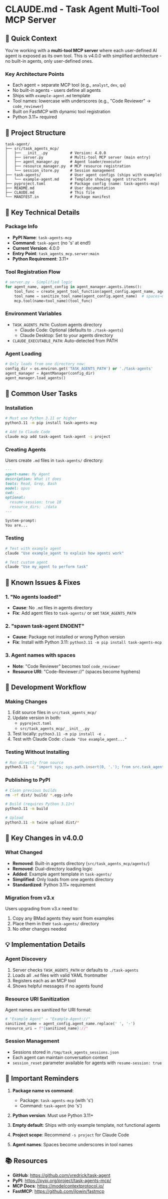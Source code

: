 # CLAUDE.md - Task Agent Multi-Tool MCP Server

## 🎯 Quick Context

You're working with a **multi-tool MCP server** where each user-defined AI agent is exposed as its own tool. This is v4.0.0 with simplified architecture - no built-in agents, only user-defined ones.

### Key Architecture Points
- Each agent = separate MCP tool (e.g., `analyst`, `dev`, `qa`)
- No built-in agents - users define all agents
- Ships with `example-agent.md` template
- Tool names: lowercase with underscores (e.g., "Code Reviewer" → `code_reviewer`)
- Built on FastMCP with dynamic tool registration
- Python 3.11+ required

## 📁 Project Structure

```
task-agent/
├── src/task_agents_mcp/
│   ├── __init__.py          # Version: 4.0.0
│   ├── server.py            # Multi-tool MCP server (main entry)
│   ├── agent_manager.py     # Agent loader/executor
│   ├── resource_manager.py  # MCP resource registration
│   └── session_store.py     # Session management
├── task-agents/             # User agent configs (ships with example)
│   └── example-agent.md     # Template showing agent structure
├── pyproject.toml           # Package config (name: task-agents-mcp)
├── README.md                # User documentation
├── CLAUDE.md                # This file
└── MANIFEST.in              # Package manifest
```

## 🔧 Key Technical Details

### Package Info
- **PyPI Name**: `task-agents-mcp`
- **Command**: `task-agent` (no 's' at end!)
- **Current Version**: 4.0.0
- **Entry Point**: `task_agents_mcp.server:main`
- **Python Requirement**: 3.11+

### Tool Registration Flow
```python
# server.py - Simplified logic
for agent_name, agent_config in agent_manager.agents.items():
    tool_func = create_agent_tool_function(agent_config.agent_name, agent_config)
    tool_name = sanitize_tool_name(agent_config.agent_name)  # spaces→underscores, lowercase
    mcp.tool(name=tool_name)(tool_func)
```

### Environment Variables
- `TASK_AGENTS_PATH`: Custom agents directory
  - Claude Code: Optional (defaults to `./task-agents`)
  - Claude Desktop: Set to your agents directory
- `CLAUDE_EXECUTABLE_PATH`: Auto-detected from PATH

### Agent Loading
```python
# Only loads from one directory now:
config_dir = os.environ.get('TASK_AGENTS_PATH') or './task-agents'
agent_manager = AgentManager(config_dir)
agent_manager.load_agents()
```

## 📝 Common User Tasks

### Installation
```bash
# Must use Python 3.11 or higher
python3.11 -m pip install task-agents-mcp

# Add to Claude Code
claude mcp add task-agent task-agent -s project
```

### Creating Agents
Users create `.md` files in `task-agents/` directory:
```markdown
---
agent-name: My Agent
description: What it does
tools: Read, Grep, Bash
model: opus
cwd: .
optional:
  resume-session: true 10
  resource_dirs: ./data
---

System-prompt:
You are...
```

### Testing
```bash
# Test with example agent
claude "Use example_agent to explain how agents work"

# Test custom agent
claude "Use my_agent to perform task"
```

## 🐛 Known Issues & Fixes

### 1. "No agents loaded!"
- **Cause**: No `.md` files in agents directory
- **Fix**: Add agent files to `task-agents/` or set `TASK_AGENTS_PATH`

### 2. "spawn task-agent ENOENT"
- **Cause**: Package not installed or wrong Python version
- **Fix**: Install with Python 3.11: `python3.11 -m pip install task-agents-mcp`

### 3. Agent names with spaces
- **Note**: "Code Reviewer" becomes tool `code_reviewer`
- **Resource URI**: "Code-Reviewer://" (spaces become hyphens)

## 🚀 Development Workflow

### Making Changes
1. Edit source files in `src/task_agents_mcp/`
2. Update version in both:
   - `pyproject.toml`
   - `src/task_agents_mcp/__init__.py`
3. Test locally: `python3.11 -m pip install -e .`
4. Test with Claude Code: `claude "Use example_agent..."`

### Testing Without Installing
```bash
# Run directly from source
python3.11 -c "import sys; sys.path.insert(0, '.'); from src.task_agents_mcp.server import main; main()"
```

### Publishing to PyPI
```bash
# Clean previous builds
rm -rf dist/ build/ *.egg-info

# Build (requires Python 3.11+)
python3.11 -m build

# Upload
python3.11 -m twine upload dist/*
```

## 🎯 Key Changes in v4.0.0

### What Changed
- **Removed**: Built-in agents directory (`src/task_agents_mcp/agents/`)
- **Removed**: Dual-directory loading logic
- **Added**: Example agent template in `task-agents/`
- **Simplified**: Only loads from one agents directory
- **Standardized**: Python 3.11+ requirement

### Migration from v3.x
Users upgrading from v3.x need to:
1. Copy any BMad agents they want from examples
2. Place them in their `task-agents/` directory
3. No other changes needed

## 💡 Implementation Details

### Agent Discovery
1. Server checks `TASK_AGENTS_PATH` or defaults to `./task-agents`
2. Loads all `.md` files with valid YAML frontmatter
3. Registers each as an MCP tool
4. Shows helpful messages if no agents found

### Resource URI Sanitization
Agent names are sanitized for URI format:
```python
# "Example Agent" → "Example-Agent://"
sanitized_name = agent_config.agent_name.replace(' ', '-')
resource_uri = f"{sanitized_name}://"
```

### Session Management
- Sessions stored in `/tmp/task_agents_sessions.json`
- Each agent can maintain conversation context
- `session_reset` parameter available for agents with `resume-session: true`

## 🚨 Important Reminders

1. **Package name vs command**: 
   - Package: `task-agents-mcp` (with 's')
   - Command: `task-agent` (no 's')

2. **Python version**: Must use Python 3.11+

3. **Empty default**: Ships with only example template, not functional agents

4. **Project scope**: Recommend `-s project` for Claude Code

5. **Agent names**: Spaces become underscores in tool names

## 📚 Resources

- **GitHub**: https://github.com/vredrick/task-agent
- **PyPI**: https://pypi.org/project/task-agents-mcp/
- **MCP Docs**: https://modelcontextprotocol.io/
- **FastMCP**: https://github.com/jlowin/fastmcp